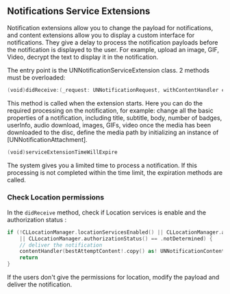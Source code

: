 ﻿
##  Notifications Service Extensions

Notification extensions allow you to change the payload for notifications, and content extensions allow you to display a custom interface for notifications. They give a delay to process the notification payloads before the notification is displayed to the user. For example, upload an image, GIF, Video, decrypt the text to display it in the notification.

The entry point is the UNNotificationServiceExtension class. 2 methods must be overloaded:
```swift
(void)didReceive:(_request: UNNotificationRequest, withContentHandler contentHandler: @escaping (UNNotificationContent) -> Void) {
```
This method is called when the extension starts. Here you can do the required processing on the notification, for example: change all the basic properties of a notification, including title, subtitle, body, number of badges, userInfo, audio download, images, GIFs, video once the media has been downloaded to the disc, define the media path by initializing an instance of [UNNotificationAttachment].
```swift
(void)serviceExtensionTimeWillExpire
```
The system gives you a limited time to process a notification. If this processing is not completed within the time limit, the expiration methods are called.

### Check Location permissions 
In the `didReceive` method, check if Location services is enable and the authorization status :
```swift
if (!CLLocationManager.locationServicesEnabled() || CLLocationManager.authorizationStatus() == .denied
	|| CLLocationManager.authorizationStatus() == .notDetermined) {
	// deliver the notification
	contentHandler(bestAttemptContent!.copy() as! UNNotificationContent)
	return
} 
```
If the users don't give the permissions for location, modify the payload and deliver the notification.
